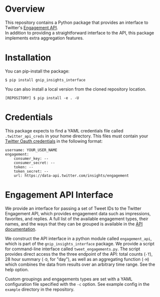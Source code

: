 # Overview

This repository contains a Python package that provides an
interface to Twitter's
[Engagement API](https://developer.twitter.com/en/docs/twitter-api/enterprise/engagement-api/overview).  
In addition to providing a straightforward interface to the API, this package 
implements extra aggregation features. 


# Installation

You can pip-install the package:

`$ pip install gnip_insights_interface`

You can also install a local version from the cloned repository location.

`[REPOSITORY] $ pip install -e . -U`

# Credentials

This package expects to find a YAML credentials file called 
`.twitter_api_creds` in your home directory. This files must
contain your [Twitter Oauth credentials](https://dev.twitter.com/oauth/3-legged)
in the following format:

```
username: YOUR_USER_NAME
engagement:
    consumer_key: --
    consumer_secret: --
    token: --
    token_secret: --
    url: https://data-api.twitter.com/insights/engagement
```

# Engagement API Interface

We provide an interface for passing a set of Tweet IDs to the Twitter
Engagement API, which provides engagement data such as impressions, favorites,
and replies.  A full list of the available engagement types, their names, and
the ways that they can be grouped is available in the [API
documentation](https://developer.twitter.com/en/docs/twitter-api/enterprise/engagement-api/overview). 

We construct the API interface in a python module called `engagement_api`,
which is part of the `gnip_insights_interface` package.  We provide a script
for command-line interface called `tweet_engagements.py`.  The script provides
direct access the the three endpoint of the API: total counts (`-T`), 28 hour
summary (`-D`, for "day"), as well as an aggregating function (`-H`) which
combines the data from results over an arbitrary time range. See the help option.

Custom groupings and engagements types are set with a YAML configuration file
specified with the `-c` option. See example config in the `example` 
directory in the repository.

